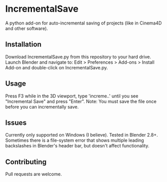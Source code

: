 # IncrementalSave
A python add-on for auto-incremental saving of projects (like in Cinema4D and other software).


## Installation

Download IncrementalSave.py from this repository to your hard drive. Launch Blender and navigate to: Edit > Preferences > Add-ons > Install Add-on and double-click on IncrementalSave.py.

## Usage

Press F3 while in the 3D viewport, type 'increme..' until you see "Incremental Save" and press "Enter". Note: You must save the file once before you can incrementally save.

## Issues

Currently only supported on Windows (I believe). Tested in Blender 2.8+. Sometimes there is a file-system error that shows multiple leading backslashes in Blender's header bar, but doesn't affect functionality.

## Contributing
Pull requests are welcome.
